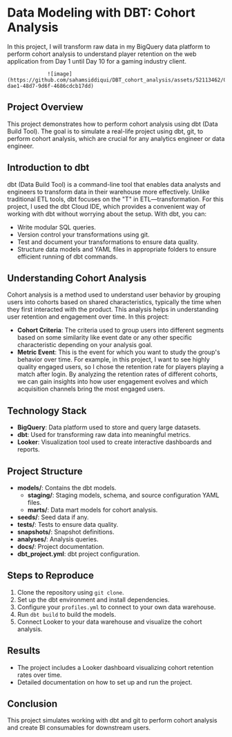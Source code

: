 # Data Modeling with DBT: Cohort Analysis

In this project, I will transform raw data in my BigQuery data platform to perform cohort analysis to understand player retention on the web application from Day 1 until Day 10 for a gaming industry client.

                 ![image](https://github.com/sahamsiddiqui/DBT_cohort_analysis/assets/52113462/05fb0bf0-dae1-48d7-9d6f-4686cdcb17dd)

## Project Overview
This project demonstrates how to perform cohort analysis using dbt (Data Build Tool). The goal is to simulate a real-life project using dbt, git, to perform cohort analysis, which are crucial for any analytics engineer or data engineer.

## Introduction to dbt
dbt (Data Build Tool) is a command-line tool that enables data analysts and engineers to transform data in their warehouse more effectively. Unlike traditional ETL tools, dbt focuses on the "T" in ETL—transformation. For this project, I used the dbt Cloud IDE, which provides a convenient way of working with dbt without worrying about the setup. With dbt, you can:
- Write modular SQL queries.
- Version control your transformations using git.
- Test and document your transformations to ensure data quality.
- Structure data models and YAML files in appropriate folders to ensure efficient running of dbt commands.

## Understanding Cohort Analysis
Cohort analysis is a method used to understand user behavior by grouping users into cohorts based on shared characteristics, typically the time when they first interacted with the product. This analysis helps in understanding user retention and engagement over time. In this project:
- **Cohort Criteria**: The criteria used to group users into different segments based on some similarity like event date or any other specific characteristic depending on your analysis goal.
- **Metric Event**: This is the event for which you want to study the group's behavior over time. For example, in this project, I want to see highly quality engaged users, so I chose the retention rate for players playing a match after login.
By analyzing the retention rates of different cohorts, we can gain insights into how user engagement evolves and which acquisition channels bring the most engaged users.

## Technology Stack
- **BigQuery**: Data platform used to store and query large datasets.
- **dbt**: Used for transforming raw data into meaningful metrics.
- **Looker**: Visualization tool used to create interactive dashboards and reports.

## Project Structure
- **models/**: Contains the dbt models.
  - **staging/**: Staging models, schema, and source configuration YAML files.
  - **marts/**: Data mart models for cohort analysis.
- **seeds/**: Seed data if any.
- **tests/**: Tests to ensure data quality.
- **snapshots/**: Snapshot definitions.
- **analyses/**: Analysis queries.
- **docs/**: Project documentation.
- **dbt_project.yml**: dbt project configuration.

## Steps to Reproduce
1. Clone the repository using `git clone`.
2. Set up the dbt environment and install dependencies.
3. Configure your `profiles.yml` to connect to your own data warehouse.
4. Run `dbt build` to build the models.
5. Connect Looker to your data warehouse and visualize the cohort analysis.

## Results
- The project includes a Looker dashboard visualizing cohort retention rates over time.
- Detailed documentation on how to set up and run the project.

## Conclusion
This project simulates working with dbt and git to perform cohort analysis and create BI consumables for downstream users.
